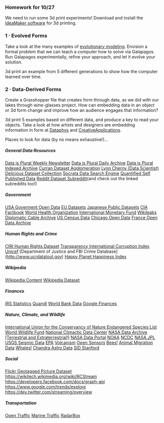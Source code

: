 ### Homework for 10/27

We need to run some 3d print experiments! Download and install the [IdeaMaker software](https://www.raise3d.com/pages/ideamaker) for 3d printing.

### 1 · Evolved Forms
Take a look at the many examples of [evolutionary modeling](week4/genalgo.md). Envision a formal problem that we can teach a computer how to solve via Galapagos. Run Galapagos experimentally, refine your approach, and let it evolve your solution.

3d print an example from 5 different generations to show how the computer learned over time.

### 2 · Data-Derived Forms
Create a Grasshopper file that creates form through data, as we did with our lakes through wine-glasses project. How can embedding data in an object or 3d form change and improve how an audience engages that information?

3d print 5 examples based on different data, and produce a key to read your objects. Take a look at how artists and designers are embedding information in form at [Dataphys](http://www.dataphys.org) and [CreativeApplications](http://www.creativeapplications.net).

Places to look for data (by no means exhaustive!)...

##### General Data Resources
[Data is Plural Weekly Newsletter](http://tinyletter.com/data-is-plural)
[Data is Plural Daily Archive](http://tinyletter.com/data-is-plural/archive)
[Data is Plural Indexed Archive](https://docs.google.com/spreadsheets/d/1wZhPLMCHKJvwOkP4juclhjFgqIY8fQFMemwKL2c64vk/edit#gid=0)
[Curran Dataset Agglomeration](https://github.com/curran/data)
[Lynn Cherny (Data Scientist) Delicious Dataset Collection](https://delicious.com/arnicas/datasets)
[Socrata Data Search Engine](https://nycopendata.socrata.com/)
[Quantified Self Published Data](http://quantifiedself.com/open-data/)
[Reddit Dataset Subreddit](https://www.reddit.com/r/datasets/)(and check out the linked subreddits too!)

##### Government
[USA Goverment Open Data](http://www.data.gov)
[EU Datasets](http://publicdata.eu)
[Japanese Public Datasets](http://www.data.go.jp/?lang=english)
[CIA Factbook](https://www.cia.gov/library/publications/the-world-factbook/)
[World Health Organization](http://www.who.int/gho/en/)
[International Monetary Fund](http://www.imf.org/en/Data)
[Wikileaks Diplomatic Cable Archive](https://wikileaks.org/plusd/?qproject[]=cg&q=#result)
[US Census Data](http://www.census.gov/data.html)
[Chicago Open Data](https://data.cityofchicago.org)
[France Open Data Archive](https://opendata.paris.fr/page/home/)

##### Human Rights and Crime
[CIRI Human Rights Dataset](http://www.humanrightsdata.com/p/data-documentation.html)
[Transparency International Corruption Index](http://www.transparency.org/research/cpi/overview)
[Unicef](http://data.unicef.org)
[Department of Justice and FBI Crime Database] (http://www.ucrdatatool.gov)
[Happy Planet Happiness Index](http://www.happyplanetindex.org/data/)

##### Wikipedia
[Wikipedia Content](https://en.wikipedia.org/wiki/Wikipedia:Database_download)
[Wikipedia Dataset](https://meta.wikimedia.org/wiki/Datasets)

##### Finances
[IRS Statistics](https://www.irs.gov/uac/Tax-Stats-2)
[Quandl](https://www.quandl.com)
[World Bank Data](http://data.worldbank.org)
[Google Finances](https://www.google.com/finance)

##### Nature, Climate, and Wildlife
[International Union for the Conservancy of Nature Endangered Species List](http://www.iucnredlist.org/technical-documents/red-list-training/iucnspatialresources)
[World Wildlife Fund](http://www.worldwildlife.org/pages/conservation-science-data-and-tools)
[National Climactic Data Center](http://www.ncdc.noaa.gov)
[NASA Data Archive (Terrestrial and Extraterrestrial!)](http://nssdc.gsfc.nasa.gov)
[NASA Data Portal](https://data.nasa.gov)
[NOAA](http://www.ndbc.noaa.gov)
[NCDC](https://www.ncdc.noaa.gov/cdo-web/)
[NASA JPL](http://datacasting.jpl.nasa.gov/feed_directory/)
[USGS Seismic Data](http://earthquake.usgs.gov/earthquakes/feed/v1.0/)
[EPA](https://cfpub.epa.gov/surf/locate/index.cfm)
[Volcanism](http://volcano.ssec.wisc.edu)
[Open Sensors](https://www.opensensors.io)
[Bees!](https://beeinformed.org)
[Animal Migration Data](https://www.movebank.org)
[Whales!](http://whale.wheelock.edu/whalenet-stuff/StopBm2016/)
[Chandra Astro Data](http://chandra.harvard.edu)
[SID Stanford](http://sid.stanford.edu/database-browser/)

##### Social
[Flickr Geotagged Picture Dataset](http://yahoolabs.tumblr.com/post/89783581601/one-hundred-million-creative-commons-flickr-images)
https://wikitech.wikimedia.org/wiki/RCStream
https://developers.facebook.com/docs/graph-api
https://www.google.com/trends/explore
https://dev.twitter.com/streaming/overview

##### Transportation
[Open Traffic](http://opentraffic.io)
[Marine Traffic](http://www.marinetraffic.com)
[RadarBox](https://www.radarbox24.com)
